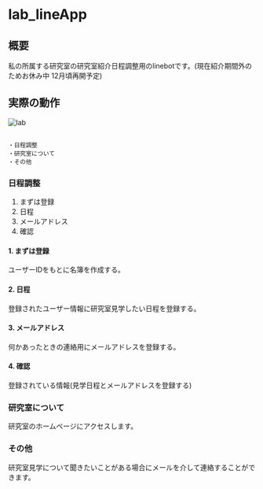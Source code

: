 # lab_lineApp

## 概要

私の所属する研究室の研究室紹介日程調整用のlinebotです。(現在紹介期間外のためお休み中 12月頃再開予定)

## 実際の動作


![lab](https://user-images.githubusercontent.com/70362624/112140689-ae386500-8c17-11eb-821e-4a4b75a9c53c.gif)

~~~~~~~~~~ メニュー ~~~~~~~~~~

・日程調整
・研究室について
・その他

~~~~~~~~~~~~~~~~~~~~~~~~~~~~~


### 日程調整
1. まずは登録
2. 日程
3. メールアドレス
4. 確認

#### 1. まずは登録
ユーザーIDをもとに名簿を作成する。

#### 2. 日程
登録されたユーザー情報に研究室見学したい日程を登録する。

#### 3. メールアドレス
何かあったときの連絡用にメールアドレスを登録する。

#### 4. 確認
登録されている情報(見学日程とメールアドレスを登録する)

### 研究室について
研究室のホームページにアクセスします。

### その他
研究室見学について聞きたいことがある場合にメールを介して連絡することができます。

